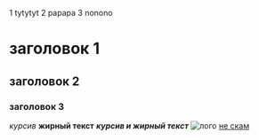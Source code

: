 1 tytytyt 2 papapa
3 nonono
# заголовок 1
## заголовок 2
### заголовок 3
*курсив*
**жирный текст**
***курсив и жирный текст***
![лого](https://steamuserimages-a.akamaihd.net/ugc/2491123294277772577/7F39DBC110634C0C5B07CFC07FF236C1661B5E99/)
[не скам](https://www.npi-tu.ru)
